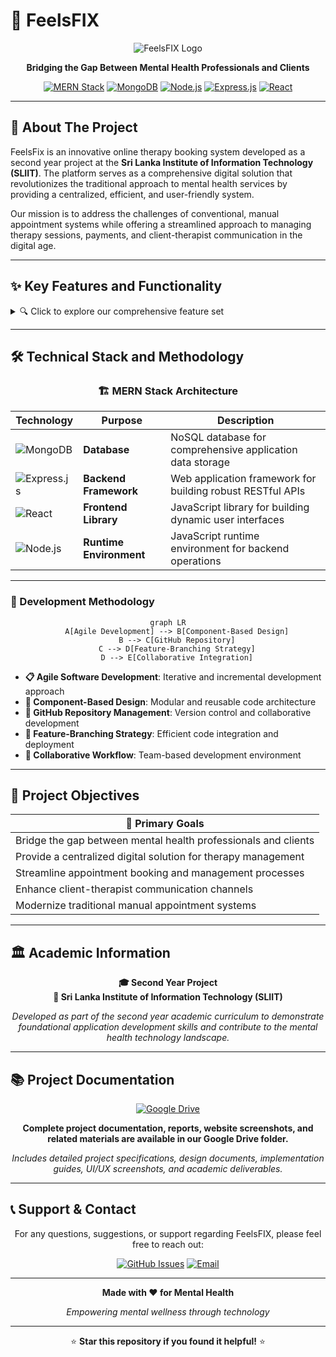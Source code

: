 # 🧠 FeelsFIX

<div align="center">

![FeelsFIX Logo](https://img.shields.io/badge/FeelsFIX-Mental%20Health%20Platform-blue?style=for-the-badge&logo=heart)

**Bridging the Gap Between Mental Health Professionals and Clients**

[![MERN Stack](https://img.shields.io/badge/Stack-MERN-61DAFB?style=flat-square&logo=react)](https://github.com/facebook/react)
[![MongoDB](https://img.shields.io/badge/Database-MongoDB-47A248?style=flat-square&logo=mongodb)](https://www.mongodb.com/)
[![Node.js](https://img.shields.io/badge/Backend-Node.js-339933?style=flat-square&logo=node.js)](https://nodejs.org/)
[![Express.js](https://img.shields.io/badge/Framework-Express.js-000000?style=flat-square&logo=express)](https://expressjs.com/)
[![React](https://img.shields.io/badge/Frontend-React.js-61DAFB?style=flat-square&logo=react)](https://reactjs.org/)

</div>

---

## 📖 About The Project

FeelsFix is an innovative online therapy booking system developed as a second year project at the **Sri Lanka Institute of Information Technology (SLIIT)**. The platform serves as a comprehensive digital solution that revolutionizes the traditional approach to mental health services by providing a centralized, efficient, and user-friendly system.

Our mission is to address the challenges of conventional, manual appointment systems while offering a streamlined approach to managing therapy sessions, payments, and client-therapist communication in the digital age.

---

## ✨ Key Features and Functionality

<details>
<summary>🔍 Click to explore our comprehensive feature set</summary>

### 👥 Multi-Role Architecture
The system is thoughtfully designed with a multi-role architecture, catering to:
- **Clients** - Seamless booking and management experience
- **Therapists** - Professional tools for practice management  
- **Administrators** - Complete system oversight and control

### 🛡️ User Management
- **Robust Registration System**: Secure user onboarding process
- **Advanced Authentication**: Multi-layer security protocols
- **Role-Based Access Control**: Personalized experiences based on user roles
- **Secure User Sessions**: Protected and encrypted user data

### 📅 Appointment Management
- **Flexible Scheduling**: Easy appointment booking system
- **Smart Rescheduling**: Hassle-free appointment modifications
- **One-Click Cancellation**: Simple cancellation process
- **Automated Reminders**: Reduce no-shows with intelligent notifications
- **Efficiency Optimization**: Streamlined workflow for maximum productivity

### 💳 Payment Management
- **Secure Transactions**: Industry-standard payment security
- **Automated Invoicing**: Professional invoice generation
- **Payment History Tracking**: Complete financial transparency
- **Refund Management**: Streamlined refund processing system

### 🎯 Workshop Management
- **Group Therapy Sessions**: Scalable group session organization
- **Wide Reach Capability**: Connect with broader audiences
- **Interactive Workshop Tools**: Enhanced engagement features
- **Session Management**: Complete workshop lifecycle management

### 📝 Content and Feedback System
- **Wellness Content Sharing**: Therapist-curated valuable resources
- **Client Feedback Platform**: Comprehensive rating and review system
- **Community-Driven Environment**: Foster collaborative wellness community
- **Quality Assurance**: Continuous improvement through user feedback

</details>

---

## 🛠️ Technical Stack and Methodology

<div align="center">

### 🏗️ **MERN Stack Architecture**

</div>

| Technology | Purpose | Description |
|------------|---------|-------------|
| ![MongoDB](https://img.shields.io/badge/-MongoDB-47A248?style=flat-square&logo=mongodb&logoColor=white) | **Database** | NoSQL database for comprehensive application data storage |
| ![Express.js](https://img.shields.io/badge/-Express.js-000000?style=flat-square&logo=express&logoColor=white) | **Backend Framework** | Web application framework for building robust RESTful APIs |
| ![React](https://img.shields.io/badge/-React.js-61DAFB?style=flat-square&logo=react&logoColor=black) | **Frontend Library** | JavaScript library for building dynamic user interfaces |
| ![Node.js](https://img.shields.io/badge/-Node.js-339933?style=flat-square&logo=node.js&logoColor=white) | **Runtime Environment** | JavaScript runtime environment for backend operations |

---

### 🚀 Development Methodology

<div align="center">

```mermaid
graph LR
    A[Agile Development] --> B[Component-Based Design]
    B --> C[GitHub Repository]
    C --> D[Feature-Branching Strategy]
    D --> E[Collaborative Integration]
```

</div>

- **📋 Agile Software Development**: Iterative and incremental development approach
- **🧩 Component-Based Design**: Modular and reusable code architecture
- **🔄 GitHub Repository Management**: Version control and collaborative development
- **🌿 Feature-Branching Strategy**: Efficient code integration and deployment
- **🤝 Collaborative Workflow**: Team-based development environment

---

## 🎯 Project Objectives

<div align="center">

| 🎯 **Primary Goals** |
|---------------------|
| Bridge the gap between mental health professionals and clients |
| Provide a centralized digital solution for therapy management |
| Streamline appointment booking and management processes |
| Enhance client-therapist communication channels |
| Modernize traditional manual appointment systems |

</div>

---

## 🏛️ Academic Information

<div align="center">

**🎓 Second Year Project**  
**🏢 Sri Lanka Institute of Information Technology (SLIIT)**

*Developed as part of the second year academic curriculum to demonstrate foundational application development skills and contribute to the mental health technology landscape.*

</div>

---

## 📚 Project Documentation

<div align="center">

[![Google Drive](https://img.shields.io/badge/Google%20Drive-Project%20Documents-4285F4?style=for-the-badge&logo=googledrive&logoColor=white)](https://drive.google.com/drive/folders/1bDv1WcreUfF5W4lyLi_8mdu3pfFeH3ES?usp=sharing)

**Complete project documentation, reports, website screenshots, and related materials are available in our Google Drive folder.**

*Includes detailed project specifications, design documents, implementation guides, UI/UX screenshots, and academic deliverables.*

</div>

---

## 📞 Support & Contact

<div align="center">

For any questions, suggestions, or support regarding FeelsFIX, please feel free to reach out:

[![GitHub Issues](https://img.shields.io/badge/GitHub-Issues-red?style=for-the-badge&logo=github)](https://github.com/PasinduLF/feelsfix/issues)
[![Email](https://img.shields.io/badge/Email-Contact-blue?style=for-the-badge&logo=gmail)](mailto:lpasindu30@gmail.com)

</div>

---

<div align="center">

**Made with ❤️ for Mental Health**

*Empowering mental wellness through technology*

---

⭐ **Star this repository if you found it helpful!** ⭐

</div>
